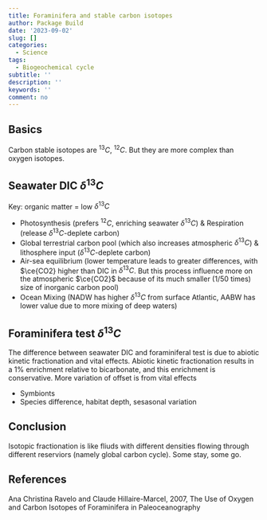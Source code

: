 ```yaml
---
title: Foraminifera and stable carbon isotopes
author: Package Build
date: '2023-09-02'
slug: []
categories:
  - Science
tags:
  - Biogeochemical cycle
subtitle: ''
description: ''
keywords: ''
comment: no
---
```


## Basics
Carbon stable isotopes are $^{13}C$, $^{12}C$. But they are more complex than oxygen isotopes.

## Seawater DIC $\delta^{13}C$

Key: organic matter = low $\delta^{13}C$

- Photosynthesis (prefers $^{12}C$, enriching seawater $\delta^{13}C$) & Respiration (release $\delta^{13}C$-deplete carbon)
- Global terrestrial carbon pool (which also increases atmospheric $\delta^{13}C$) & lithosphere input ($\delta^{13}C$-deplete carbon)
- Air-sea equilibrium (lower temperature leads to greater differences, with $\ce{CO2} higher than DIC in $\delta^{13}C$. But this process influence more on the atmospheric $\ce{CO2}$ because of its much smaller (1/50 times) size of inorganic carbon pool)
- Ocean Mixing (NADW has higher $\delta^{13}C$ from surface Atlantic, AABW has lower value due to more mixing of deep waters)

## Foraminifera test $\delta^{13}C$


The difference between seawater DIC and foraminiferal test is due to abiotic kinetic fractionation and vital effects. Abiotic kinetic fractionation results in a 1% enrichment relative to bicarbonate, and this enrichment is conservative. More variation of offset is from vital effects 

- Symbionts
- Species difference, habitat depth, sesasonal variation


## Conclusion 
Isotopic fractionation is like fliuds with different densities flowing through different reserviors (namely global carbon cycle). Some stay, some go.

## References

Ana Christina Ravelo and Claude Hillaire-Marcel, 2007, The Use of Oxygen and Carbon Isotopes of Foraminifera in Paleoceanography
